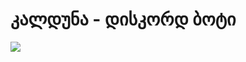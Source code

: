 # კალდუნა - დისკორდ ბოტი

[<img src="https://c.tenor.com/FBeU-e9VwWcAAAAC/%E1%83%A1%E1%83%A2%E1%83%A1%E1%83%A1-%E1%83%AA%E1%83%AE%E1%83%94%E1%83%9A%E1%83%98%E1%83%AB%E1%83%90%E1%83%A6%E1%83%9A%E1%83%98.gif">]()

